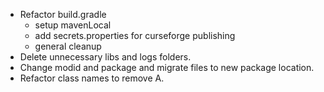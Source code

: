 * Refactor build.gradle
  * setup mavenLocal 
  * add secrets.properties for curseforge publishing 
  * general cleanup
* Delete unnecessary libs and logs folders.
* Change modid and package and migrate files to new package location.
* Refactor class names to remove A.